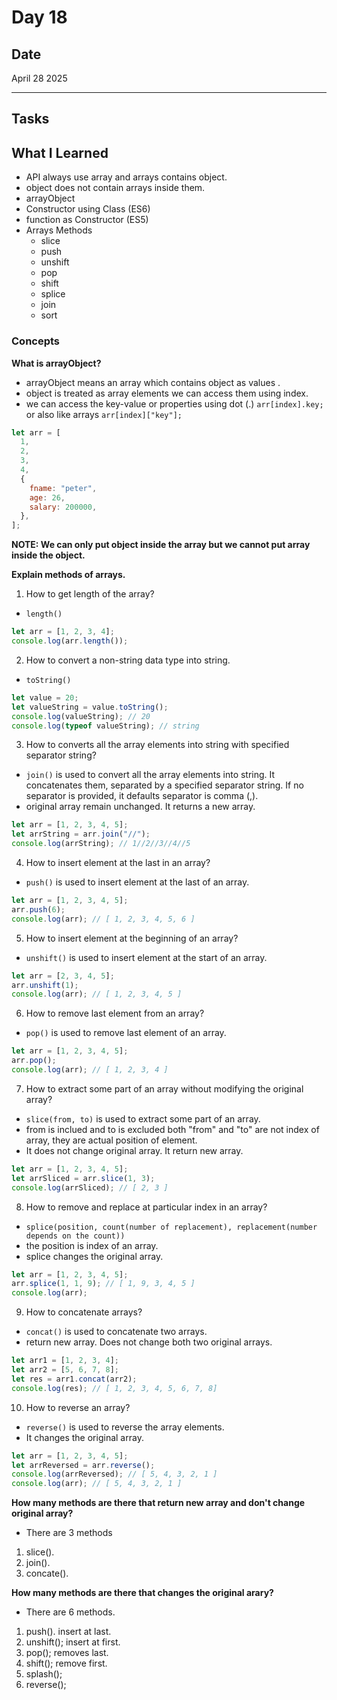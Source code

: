 # Day 18

## Date

April 28 2025

---

## Tasks

## What I Learned

- API always use array and arrays contains object.
- object does not contain arrays inside them.
- arrayObject
- Constructor using Class (ES6)
- function as Constructor (ES5)
- Arrays Methods
  - slice
  - push
  - unshift
  - pop
  - shift
  - splice
  - join
  - sort

### Concepts

**What is arrayObject?**

- arrayObject means an array which contains object as values .
- object is treated as array elements we can access them using index.
- we can access the key-value or properties using dot (.) `arr[index].key;` or also like arrays `arr[index]["key"];`

```javascript
let arr = [
  1,
  2,
  3,
  4,
  {
    fname: "peter",
    age: 26,
    salary: 200000,
  },
];
```

**NOTE: We can only put object inside the array but we cannot put array inside the object.**

**Explain methods of arrays.**

1. How to get length of the array?

- `length()`

```javascript
let arr = [1, 2, 3, 4];
console.log(arr.length());
```

2. How to convert a non-string data type into string.

- `toString()`

```javascript
let value = 20;
let valueString = value.toString();
console.log(valueString); // 20
console.log(typeof valueString); // string
```

3. How to converts all the array elements into string with specified separator string?

- `join()` is used to convert all the array elements into string. It concatenates them, separated by a specified separator string. If no separator is provided, it defaults separator is comma (,).
- original array remain unchanged. It returns a new array.

```javascript
let arr = [1, 2, 3, 4, 5];
let arrString = arr.join("//");
console.log(arrString); // 1//2//3//4//5
```

4. How to insert element at the last in an array?

- `push()` is used to insert element at the last of an array.

```javascript
let arr = [1, 2, 3, 4, 5];
arr.push(6);
console.log(arr); // [ 1, 2, 3, 4, 5, 6 ]
```

5. How to insert element at the beginning of an array?

- `unshift()` is used to insert element at the start of an array.

```javascript
let arr = [2, 3, 4, 5];
arr.unshift(1);
console.log(arr); // [ 1, 2, 3, 4, 5 ]
```

6. How to remove last element from an array?

- `pop()` is used to remove last element of an array.

```javascript
let arr = [1, 2, 3, 4, 5];
arr.pop();
console.log(arr); // [ 1, 2, 3, 4 ]
```

7. How to extract some part of an array without modifying the original array?

- `slice(from, to)` is used to extract some part of an array.
- from is inclued and to is excluded both "from" and "to" are not index of array, they are actual position of element.
- It does not change original array. It return new array.

```javascript
let arr = [1, 2, 3, 4, 5];
let arrSliced = arr.slice(1, 3);
console.log(arrSliced); // [ 2, 3 ]
```

8. How to remove and replace at particular index in an array?

- `splice(position, count(number of replacement), replacement(number depends on the count))`
- the position is index of an array.
- splice changes the original array.

```javascript
let arr = [1, 2, 3, 4, 5];
arr.splice(1, 1, 9); // [ 1, 9, 3, 4, 5 ]
console.log(arr);
```

9. How to concatenate arrays?

- `concat()` is used to concatenate two arrays.
- return new array. Does not change both two original arrays.

```javascript
let arr1 = [1, 2, 3, 4];
let arr2 = [5, 6, 7, 8];
let res = arr1.concat(arr2);
console.log(res); // [ 1, 2, 3, 4, 5, 6, 7, 8]
```

10. How to reverse an array?

- `reverse()` is used to reverse the array elements.
- It changes the original array.

```javascript
let arr = [1, 2, 3, 4, 5];
let arrReversed = arr.reverse();
console.log(arrReversed); // [ 5, 4, 3, 2, 1 ]
console.log(arr); // [ 5, 4, 3, 2, 1 ]
```

**How many methods are there that return new array and don't change original array?**

- There are 3 methods

1. slice().
2. join().
3. concate().

**How many methods are there that changes the original arary?**

- There are 6 methods.

1. push(). insert at last.
2. unshift(); insert at first.
3. pop(); removes last.
4. shift(); remove first.
5. splash();
6. reverse();
